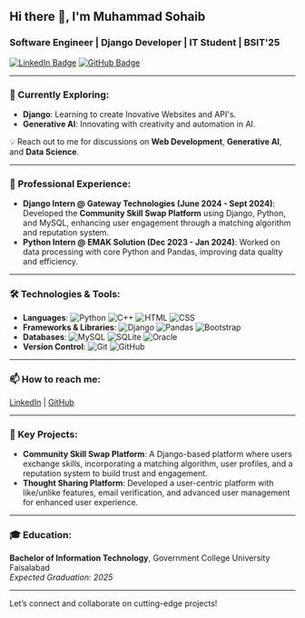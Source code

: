 ## Hi there 👋, I'm Muhammad Sohaib
### Software Engineer | Django Developer | IT Student | BSIT'25

[![LinkedIn Badge](https://img.shields.io/badge/-Muhammad%20Sohaib-blue?style=flat&logo=Linkedin&logoColor=white&link=https://www.linkedin.com/in/m-sohaib38)](https://www.linkedin.com/in/m-sohaib38) 
[![GitHub Badge](https://img.shields.io/badge/-sohaib--56-black?style=flat&logo=github&logoColor=white&link=https://github.com/sohaib-56)](https://github.com/sohaib-56)

---

### 🌱 Currently Exploring: 
- **Django**: Learning to create Inovative Websites and API's. 
- **Generative AI**: Innovating with creativity and automation in AI.

💡 Reach out to me for discussions on **Web Development**, **Generative AI**, and **Data Science**.

---

### 💼 Professional Experience:
- **Django Intern @ Gateway Technologies (June 2024 - Sept 2024)**: Developed the **Community Skill Swap Platform** using Django, Python, and MySQL, enhancing user engagement through a matching algorithm and reputation system.
- **Python Intern @ EMAK Solution (Dec 2023 - Jan 2024)**: Worked on data processing with core Python and Pandas, improving data quality and efficiency.

---

### 🛠️ Technologies & Tools:
- **Languages**: ![Python](https://img.shields.io/badge/Python-3776AB?style=flat-square&logo=python&logoColor=white) ![C++](https://img.shields.io/badge/C++-00599C?style=flat-square&logo=cplusplus&logoColor=white) ![HTML](https://img.shields.io/badge/HTML-E34F26?style=flat-square&logo=html5&logoColor=white) ![CSS](https://img.shields.io/badge/CSS-1572B6?style=flat-square&logo=css3&logoColor=white)
- **Frameworks & Libraries**: ![Django](https://img.shields.io/badge/Django-092E20?style=flat-square&logo=django&logoColor=white) ![Pandas](https://img.shields.io/badge/Pandas-150458?style=flat-square&logo=pandas&logoColor=white) ![Bootstrap](https://img.shields.io/badge/Bootstrap-563D7C?style=flat-square&logo=bootstrap&logoColor=white)
- **Databases**: ![MySQL](https://img.shields.io/badge/MySQL-4479A1?style=flat-square&logo=mysql&logoColor=white) ![SQLite](https://img.shields.io/badge/SQLite-003B57?style=flat-square&logo=sqlite&logoColor=white) ![Oracle](https://img.shields.io/badge/Oracle-F80000?style=flat-square&logo=oracle&logoColor=white)
- **Version Control**: ![Git](https://img.shields.io/badge/Git-F05032?style=flat-square&logo=git&logoColor=white) ![GitHub](https://img.shields.io/badge/GitHub-181717?style=flat-square&logo=github&logoColor=white)

---

### 📫 How to reach me:
[LinkedIn](https://www.linkedin.com/in/m-sohaib38) | [GitHub](https://github.com/sohaib-56)

---

### 🚀 Key Projects:
- **Community Skill Swap Platform**: A Django-based platform where users exchange skills, incorporating a matching algorithm, user profiles, and a reputation system to build trust and engagement.
- **Thought Sharing Platform**: Developed a user-centric platform with like/unlike features, email verification, and advanced user management for enhanced user experience.

---

### 🎓 Education:
**Bachelor of Information Technology**, Government College University Faisalabad  
*Expected Graduation: 2025*

---

Let’s connect and collaborate on cutting-edge projects!
